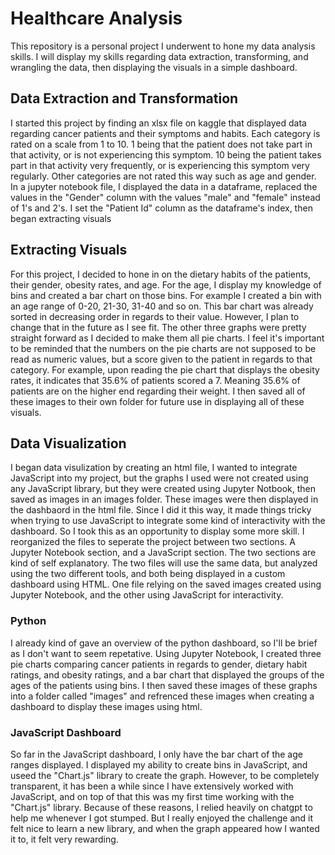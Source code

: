 # Healthcare Analysis
This repository is a personal project I underwent to hone my data analysis skills. I will display my skills regarding data extraction, transforming, and wrangling the data, then displaying the visuals in a simple dashboard.

## Data Extraction and Transformation
I started this project by finding an xlsx file on kaggle that displayed data regarding cancer patients and their symptoms and habits. Each category is rated on a scale from 1 to 10. 1 being that the patient does not take part in that activity, or is not experiencing this symptom. 10 being the patient takes part in that activity very frequently, or is experiencing this symptom very regularly. Other categories are not rated this way such as age and gender. In a jupyter notebook file, I displayed the data in a dataframe, replaced the values in the "Gender" column with the values "male" and "female" instead of 1's and 2's. I set the "Patient Id" column as the dataframe's index, then began extracting visuals

## Extracting Visuals
For this project, I decided to hone in on the dietary habits of the patients, their gender, obesity rates, and age. For the age, I display my knowledge of bins and created a bar chart on those bins. For example I created a bin with an age range of 0-20, 21-30, 31-40 and so on. This bar chart was already sorted in decreasing order in regards to their value. However, I plan to change that in the future as I see fit. The other three graphs were pretty straight forward as I decided to make them all pie charts. I feel it's important to be reminded that the numbers on the pie charts are not supposed to be read as numeric values, but a score given to the patient in regards to that category. For example, upon reading the pie chart that displays the obesity rates, it indicates that 35.6% of patients scored a 7. Meaning 35.6% of patients are on the higher end regarding their weight. I then saved all of these images to their own folder for future use in displaying all of these visuals.

## Data Visualization
I began data visulization by creating an html file, I wanted to integrate JavaScript into my project, but the graphs I used were not created using any JavaScript library, but they were created using Jupyter Notbook, then saved as images in an images folder. These images were then displayed in the dashbaord in the html file. Since I did it this way, it made things tricky when trying to use JavaScript to integrate some kind of interactivity with the dashboard. So I took this as an opportunity to display some more skill. I reorganized the files to seperate the project between two sections. A Jupyter Notebook section, and a JavaScript section. The two sections are kind of self explanatory. The two files will use the same data, but analyzed using the two different tools, and both being displayed in a custom dashboard using HTML. One file relying on the saved images created using Jupyter Notebook, and the other using JavaScript for interactivity.

### Python
I already kind of gave an overview of the python dashboard, so I'll be brief as I don't want to seem repetative. Using Jupyter Notebook, I created three pie charts comparing cancer patients in regards to gender, dietary habit ratings, and obesity ratings, and a bar chart that displayed the groups of the ages of the patients using bins. I then saved these images of these graphs into a folder called "images" and refrenced these images when creating a dashboard to display these images using html.

### JavaScript Dashboard
So far in the JavaScript dashboard, I only have the bar chart of the age ranges displayed. I displayed my ability to create bins in JavaScript, and useed the "Chart.js" library to create the graph. However, to be completely transparent, it has been a while since I have extensively worked with JavaScript, and on top of that this was my first time working with the "Chart.js" library. Because of these reasons, I relied heavily on chatgpt to help me whenever I got stumped. But I really enjoyed the challenge and it felt nice to learn a new library, and when the graph appeared how I wanted it to, it felt very rewarding.
